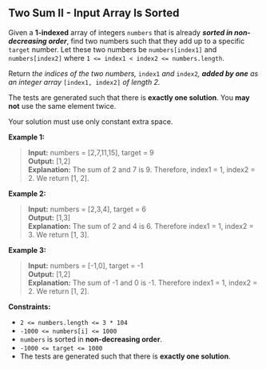 ## Two Sum II - Input Array Is Sorted

Given a  **1-indexed**  array of integers  `numbers`  that is already  **_sorted in non-decreasing order_**, find two numbers such that they add up to a specific  `target`  number. Let these two numbers be  `numbers[index1]`  and  `numbers[index2]`  where  `1 <= index1 < index2 <= numbers.length`.

Return _the indices of the two numbers,_ `index1` _and_ `index2`_,  **added by one**  as an integer array_ `[index1, index2]` _of length 2._

The tests are generated such that there is  **exactly one solution**. You  **may not**  use the same element twice.

Your solution must use only constant extra space.

**Example 1:**

> **Input:** numbers = [2,7,11,15], target = 9<br>
**Output:** [1,2]<br>
**Explanation:** The sum of 2 and 7 is 9. Therefore, index1 = 1, index2 = 2. We return [1, 2].<br>

**Example 2:**

> **Input:** numbers = [2,3,4], target = 6<br>
**Output:** [1,3]<br>
**Explanation:** The sum of 2 and 4 is 6. Therefore index1 = 1, index2 = 3. We return [1, 3].<br>

**Example 3:**

> **Input:** numbers = [-1,0], target = -1<br>
**Output:** [1,2]<br>
**Explanation:** The sum of -1 and 0 is -1. Therefore index1 = 1, index2 = 2. We return [1, 2].<br>

**Constraints:**

-   `2 <= numbers.length <= 3 * 104`
-   `-1000 <= numbers[i] <= 1000`
-   `numbers`  is sorted in  **non-decreasing order**.
-   `-1000 <= target <= 1000`
-   The tests are generated such that there is  **exactly one solution**.